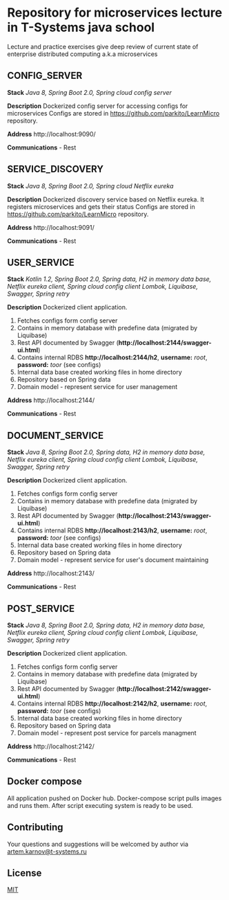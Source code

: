 # Repository for microservices lecture in T-Systems java school

Lecture and practice exercises give deep review of current state of enterprise distributed computing a.k.a microservices

## CONFIG_SERVER

**Stack** 
*Java 8, Spring Boot 2.0, Spring cloud config server*

**Description** Dockerized config server for accessing configs for microservices
Configs are stored in https://github.com/parkito/LearnMicro repository.

**Address** http://localhost:9090/

**Communications** - Rest


## SERVICE_DISCOVERY

**Stack** 
*Java 8, Spring Boot 2.0, Spring cloud Netflix eureka*

**Description** Dockerized discovery service based on Netflix eureka. It registers microservices and gets their status
Configs are stored in https://github.com/parkito/LearnMicro repository.

**Address** http://localhost:9091/

**Communications** - Rest


## USER_SERVICE

**Stack** 
*Kotlin 1.2, Spring Boot 2.0, Spring data, H2 in memory data base, Netflix eureka client, Spring cloud config client
Lombok, Liquibase, Swagger, Spring retry*  

**Description** Dockerized client application.
 1) Fetches configs form config server
 2) Contains in memory database with predefine data (migrated by Liquibase)
 3) Rest API documented by Swagger (**http://localhost:2144/swagger-ui.html**)
 4) Contains internal RDBS **http://localhost:2144/h2**, **username:** *root*, **password:** *toor* (see configs)
 5) Internal data base created working files in home directory 
 6) Repository based on Spring data
 7) Domain model - represent service for user management

**Address** http://localhost:2144/

**Communications** - Rest

## DOCUMENT_SERVICE

**Stack** 
*Java 8, Spring Boot 2.0, Spring data, H2 in memory data base, Netflix eureka client, Spring cloud config client
Lombok, Liquibase, Swagger, Spring retry*  

**Description** Dockerized client application.
 1) Fetches configs form config server
 2) Contains in memory database with predefine data (migrated by Liquibase)
 3) Rest API documented by Swagger (**http://localhost:2143/swagger-ui.html**)
 4) Contains internal RDBS **http://localhost:2143/h2**, **username:** *root*, **password:** *toor* (see configs)
 5) Internal data base created working files in home directory 
 6) Repository based on Spring data
 7) Domain model - represent service for user's document maintaining

**Address** http://localhost:2143/

**Communications** - Rest

## POST_SERVICE

**Stack** 
*Java 8, Spring Boot 2.0, Spring data, H2 in memory data base, Netflix eureka client, Spring cloud config client
Lombok, Liquibase, Swagger, Spring retry*  

**Description** Dockerized client application.
 1) Fetches configs form config server
 2) Contains in memory database with predefine data (migrated by Liquibase)
 3) Rest API documented by Swagger (**http://localhost:2142/swagger-ui.html**)
 4) Contains internal RDBS **http://localhost:2142/h2**, **username:** *root*, **password:** *toor* (see configs)
 5) Internal data base created working files in home directory 
 6) Repository based on Spring data
 7) Domain model - represent post service for parcels managment

**Address** http://localhost:2142/

**Communications** - Rest

## Docker compose

All application pushed on Docker hub. Docker-compose script pulls images and runs them. After script executing system is ready to be used. 


## Contributing 

Your questions and suggestions will be welcomed by author via artem.karnov@t-systems.ru 

## License

[MIT](https://github.com/parkito/LearnMicro/blob/master/LICENSE)